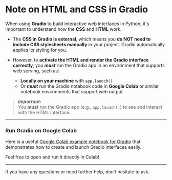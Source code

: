 # Note on HTML and CSS in Gradio

When using **Gradio** to build interactive web interfaces in Python, it's important to understand how the **CSS** and **HTML** work.

- The **CSS in Gradio is external**, which means you **do NOT need to include CSS stylesheets manually** in your project. Gradio automatically applies its styling for you.

- However, to **activate the HTML and render the Gradio interface correctly**, you **_must_** run the Gradio app in an environment that supports web serving, such as:

  - **Locally on your machine** with `app.launch()`
  - Or **_must_** run the Gradio notebook code in **Google Colab** or similar notebook environments that support web output.

> **_Important:_**  
> You **must** run the Gradio app (e.g., `app.launch()`) to see and interact with the HTML interface.

---

### Run Gradio on Google Colab

Here is a useful [Google Colab example notebook for Gradio](https://colab.research.google.com/github/gradio-app/gradio/blob/main/demo/Quickstart.ipynb) that demonstrates how to create and launch Gradio interfaces easily.

Feel free to open and run it directly in Colab!

---

If you have any questions or need further help, don’t hesitate to ask.
